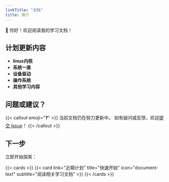 ```yaml
---
linkTitle: "文档"
title: 简介
---
```


👋 你好！欢迎阅读我的学习文档！

<!--more-->

## 计划更新内容

- **linux内核**
- **系统一直**
- **设备驱动**
- **操作系统**
- **其他学习内容**

## 问题或建议？

{{< callout emoji="❓" >}}
  当前文档仍在努力更新中。
  如有疑问或反馈，欢迎[提交 Issue](https://github.com/lunuj/hextra/issues)！
{{< /callout >}}

## 下一步

立即开始探索：

{{< cards >}}
  {{< card link="近期计划" title="快速开始" icon="document-text" subtitle="阅读相关学习文档" >}}
{{< /cards >}}